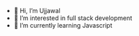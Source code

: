- 👋 Hi, I’m Ujjawal
- 👀 I’m interested in full stack development
- 🌱 I’m currently learning Javascript

<!---
ujjawalkavaya/ujjawalkavaya is a ✨ special ✨ repository because its `README.md` (this file) appears on your GitHub profile.
You can click the Preview link to take a look at your changes.
--->
